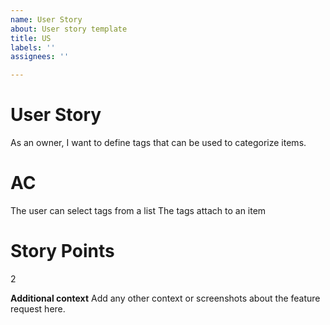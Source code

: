 ```yaml
---
name: User Story
about: User story template
title: US
labels: ''
assignees: ''

---
```


# User Story
As an owner, I want to define tags that can be used to categorize items.

# AC
The user can select tags from a list
The tags attach to an item

# Story Points
2

**Additional context**
Add any other context or screenshots about the feature request here.
